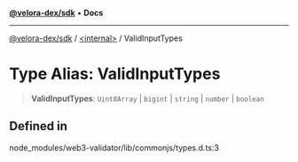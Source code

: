 [**@velora-dex/sdk**](../../README.md) • **Docs**

***

[@velora-dex/sdk](../../globals.md) / [\<internal\>](../README.md) / ValidInputTypes

# Type Alias: ValidInputTypes

> **ValidInputTypes**: `Uint8Array` \| `bigint` \| `string` \| `number` \| `boolean`

## Defined in

node\_modules/web3-validator/lib/commonjs/types.d.ts:3
